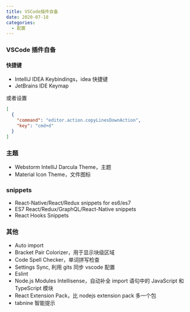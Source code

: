 ```yaml
---
title: VSCode插件自备
date: 2020-07-18
categories:
  - 配置
---
```


### VSCode 插件自备

#### 快捷键

- IntelliJ IDEA Keybindings，idea 快捷键
- JetBrains IDE Keymap

或者设置

```json
[
  {
    "command": "editor.action.copyLinesDownAction",
    "key": "cmd+d"
  }
]
```

### 主题

- Webstorm IntelliJ Darcula Theme，主题
- Material Icon Theme，文件图标

### snippets

- React-Native/React/Redux snippets for es6/es7
- ES7 React/Redux/GraphQL/React-Native snippets
- React Hooks Snippets

### 其他

- Auto import
- Bracket Pair Colorizer，用于显示块级区域
- Code Spell Checker，单词拼写检查
- Settings Sync, 利用 gits 同步 vscode 配置
- Eslint
- Node.js Modules Intellisense，自动补全 import 语句中的 JavaScript 和 TypeScript 模块
- React Extension Pack，比 nodejs extension pack 多一个包
- tabnine 智能提示
